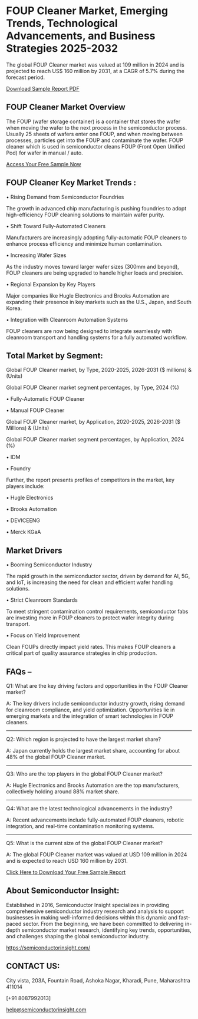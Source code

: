 <h1>FOUP Cleaner Market, Emerging Trends, Technological Advancements, and Business Strategies 2025-2032</h1>

The global FOUP Cleaner market was valued at 109 million in 2024 and is projected to reach US$ 160 million by 2031, at a CAGR of 5.7% during the forecast period.

[Download Sample Report PDF](https://semiconductorinsight.com/download-sample-report/?product_id=91032)

<h2>FOUP Cleaner Market Overview</h2>

The FOUP (wafer storage container) is a container that stores the wafer when moving the wafer to the next process in the semiconductor process. Usually 25 sheets of wafers enter one FOUP, and when moving between processes, particles get into the FOUP and contaminate the wafer. FOUP cleaner which is used in semiconductor cleans FOUP (Front Open Unified Pod) for wafer in manual / auto.

[Access Your Free Sample Now](https://semiconductorinsight.com/report/foup-cleaner-market/)

<h2>FOUP Cleaner Key Market Trends  :</h2>

•	Rising Demand from Semiconductor Foundries

The growth in advanced chip manufacturing is pushing foundries to adopt high-efficiency FOUP cleaning solutions to maintain wafer purity.

•	Shift Toward Fully-Automated Cleaners

Manufacturers are increasingly adopting fully-automatic FOUP cleaners to enhance process efficiency and minimize human contamination.

•	Increasing Wafer Sizes

As the industry moves toward larger wafer sizes (300mm and beyond), FOUP cleaners are being upgraded to handle higher loads and precision.

•	Regional Expansion by Key Players

Major companies like Hugle Electronics and Brooks Automation are expanding their presence in key markets such as the U.S., Japan, and South Korea.

•	Integration with Cleanroom Automation Systems

FOUP cleaners are now being designed to integrate seamlessly with cleanroom transport and handling systems for a fully automated workflow.

<h2>Total Market by Segment:</h2>

Global FOUP Cleaner market, by Type, 2020-2025, 2026-2031 ($ millions) & (Units)

Global FOUP Cleaner market segment percentages, by Type, 2024 (%)

•	Fully-Automatic FOUP Cleaner

•	Manual FOUP Cleaner

Global FOUP Cleaner market, by Application, 2020-2025, 2026-2031 ($ Millions) & (Units)

Global FOUP Cleaner market segment percentages, by Application, 2024 (%)

•	IDM

•	Foundry

Further, the report presents profiles of competitors in the market, key players include:

•	Hugle Electronics

•	Brooks Automation

•	DEVICEENG

•	Merck KGaA

<h2>Market Drivers</h2>

•	Booming Semiconductor Industry

The rapid growth in the semiconductor sector, driven by demand for AI, 5G, and IoT, is increasing the need for clean and efficient wafer handling solutions.

•	Strict Cleanroom Standards

To meet stringent contamination control requirements, semiconductor fabs are investing more in FOUP cleaners to protect wafer integrity during transport.

•	Focus on Yield Improvement

Clean FOUPs directly impact yield rates. This makes FOUP cleaners a critical part of quality assurance strategies in chip production.


<h2>FAQs –</h2>

Q1: What are the key driving factors and opportunities in the FOUP Cleaner market?

A: The key drivers include semiconductor industry growth, rising demand for cleanroom compliance, and yield optimization. Opportunities lie in emerging markets and the integration of smart technologies in FOUP cleaners.

________________________________________

Q2: Which region is projected to have the largest market share?

A: Japan currently holds the largest market share, accounting for about 48% of the global FOUP Cleaner market.

________________________________________

Q3: Who are the top players in the global FOUP Cleaner market?

A: Hugle Electronics and Brooks Automation are the top manufacturers, collectively holding around 88% market share.

________________________________________

Q4: What are the latest technological advancements in the industry?

A: Recent advancements include fully-automated FOUP cleaners, robotic integration, and real-time contamination monitoring systems.

________________________________________

Q5: What is the current size of the global FOUP Cleaner market?

A: The global FOUP Cleaner market was valued at USD 109 million in 2024 and is expected to reach USD 160 million by 2031.

[Click Here to Download Your Free Sample Report ](https://semiconductorinsight.com/download-sample-report/?product_id=91032)

<h2>About Semiconductor Insight:</h2>

Established in 2016, Semiconductor Insight specializes in providing comprehensive semiconductor industry research and analysis to support businesses in making well-informed decisions within this dynamic and fast-paced sector. From the beginning, we have been committed to delivering in-depth semiconductor market research, identifying key trends, opportunities, and challenges shaping the global semiconductor industry.

https://semiconductorinsight.com/

<h2>CONTACT US:</h2>

City vista, 203A, Fountain Road, Ashoka Nagar, Kharadi, Pune, Maharashtra 411014

[+91 8087992013]

help@semiconductorinsight.com



